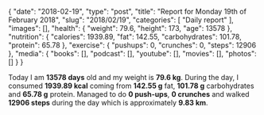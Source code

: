 {
    "date": "2018-02-19",
    "type": "post",
    "title": "Report for Monday 19th of February 2018",
    "slug": "2018\/02\/19",
    "categories": [
        "Daily report"
    ],
    "images": [],
    "health": {
        "weight": 79.6,
        "height": 173,
        "age": 13578
    },
    "nutrition": {
        "calories": 1939.89,
        "fat": 142.55,
        "carbohydrates": 101.78,
        "protein": 65.78
    },
    "exercise": {
        "pushups": 0,
        "crunches": 0,
        "steps": 12906
    },
    "media": {
        "books": [],
        "podcast": [],
        "youtube": [],
        "movies": [],
        "photos": []
    }
}

Today I am <strong>13578 days</strong> old and my weight is <strong>79.6 kg</strong>. During the day, I consumed <strong>1939.89 kcal</strong> coming from <strong>142.55 g</strong> fat, <strong>101.78 g</strong> carbohydrates and <strong>65.78 g</strong> protein. Managed to do <strong>0 push-ups</strong>, <strong>0 crunches</strong> and walked <strong>12906 steps</strong> during the day which is approximately <strong>9.83 km</strong>.